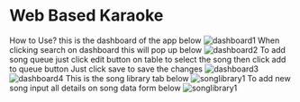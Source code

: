 # Web Based Karaoke
How to Use?
this is the dashboard of the app below
![dashboard1](https://github.com/user-attachments/assets/b102cf43-c583-4724-8d15-793195442570)
When clicking search on dashboard this will pop up below
![dashboard2](https://github.com/user-attachments/assets/e8b2a309-1583-4e97-a783-a3328ddfbbc5)
To add song queue just click edit button on table to select the song then click add to queue button
Just click save to save the changes
![dashboard3](https://github.com/user-attachments/assets/ed562414-fa02-4f29-bd88-304172228429)
![dashboard4](https://github.com/user-attachments/assets/64d71e0d-babb-4e72-a821-927bffe11fb5)
This is the song library tab below
![songlibrary1](https://github.com/user-attachments/assets/9fab59da-c9d3-49a5-b0ea-7e99012016cb)
To add new song input all details on song data form below
![songlibrary1](https://github.com/user-attachments/assets/d8c29d2d-496c-46a3-883d-09b37806585c)
